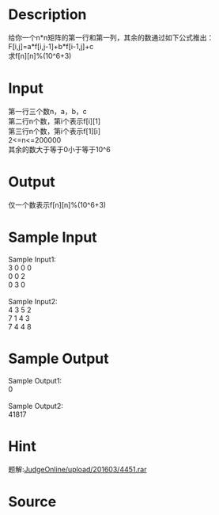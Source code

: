 
# Description

<div class="content"><div>给你一个n*n矩阵的第一行和第一列，其余的数通过如下公式推出： </div>
<div>F[i,j]=a*f[i,j-1]+b*f[i-1,j]+c </div>
<div>求f[n][n]%(10^6+3) </div>
<div></div>
<p></p></div>

# Input

<div class="content"><div>
<div>第一行三个数n，a，b，c </div>
<div>第二行n个数，第i个表示f[i][1] </div>
<div>第三行n个数，第i个表示f[1][i] </div>
<div>2&lt;=n&lt;=200000 </div>
<div>其余的数大于等于0小于等于10^6 </div>
</div>
<div></div>
<p></p></div>

# Output

<div class="content"><div>仅一个数表示f[n][n]%(10^6+3) </div>
<div></div>
<p></p></div>

# Sample Input

<div class="content"><span class="sampledata">Sample Input1: <br/>
3 0 0 0 <br/>
0 0 2 <br/>
0 3 0 <br/>
<br/>
Sample Input2: <br/>
4 3 5 2 <br/>
7 1 4 3 <br/>
7 4 4 8 </span></div>

# Sample Output

<div class="content"><span class="sampledata">Sample Output1: <br/>
0 <br/>
<br/>
Sample Output2: <br/>
41817 </span></div>

# Hint

<div class="content"><p></p><p>题解:<a href="/JudgeOnline/upload/201603/4451.rar">JudgeOnline/upload/201603/4451.rar</a></p><p></p></div>

# Source

<div class="content"><p><a href="problemset.php?search="></a></p></div>

